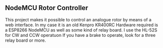 ## NodeMCU Rotor Controller

This project makes it possible to control an analogue rotor by means of a web interface.
In my case it is an old Kenpro KR400RC
Hardware required is a ESP8266 NodeMCU as well as some kind of relay board.
I use the HL-52S for CW and CCW operatuon
If you have a brake to operate, look for a three relay board or more.


